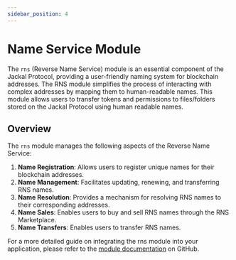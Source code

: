 ```yaml
---
sidebar_position: 4
---
```

# Name Service Module

The `rns` (Reverse Name Service) module is an essential component of the Jackal Protocol, providing a user-friendly naming system for blockchain addresses. The RNS module simplifies the process of interacting with complex addresses by mapping them to human-readable names. This module allows users to transfer tokens and permissions to files/folders stored on the Jackal Protocol using human readable names. 

## Overview

The `rns` module manages the following aspects of the Reverse Name Service:

1. **Name Registration**: Allows users to register unique names for their blockchain addresses.
2. **Name Management**: Facilitates updating, renewing, and transferring RNS names.
3. **Name Resolution**: Provides a mechanism for resolving RNS names to their corresponding addresses.
4. **Name Sales**: Enables users to buy and sell RNS names through the RNS Marketplace.
5. **Name Transfers**: Enables users to transfer RNS names.

For a more detailed guide on integrating the rns module into your application, please refer to the [module documentation](https://github.com/JackalLabs/canine-chain/blob/master/x/README.md) on GitHub.
